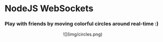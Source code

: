# NodeJS WebSockets

### Play with friends by moving colorful circles around real-time :)

<center>![](img/circles.png)</center>